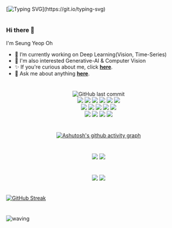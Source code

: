 <!--<div align="center"> <img align='center' height:300 src="docs/test.svg"> </div>-->

[![Typing SVG](https://readme-typing-svg.demolab.com?font=Dancing+Script&weight=600&size=100&pause=100&color=42A4F7C5&background=44B0FF00&center=true&vCenter=true&random=false&width=2000&height=500&lines=Hello+World%2C+I'm+SeungYeop+OH!)](https://git.io/typing-svg)

#

### Hi there 👋

I'm Seung Yeop Oh
- 🌱 I’m currently working on Deep Learning(Vision, Time-Series) <br/>
- 🔎 I'm also interested Generative-AI & Computer Vision<br/>
- ✨ If you're curious about me, click <b>[here](https://seungyeopoh.github.io/CV/)</b>.<br/>
- 💬 Ask me about anything <b>[here](https://github.com/SEUNGYEOPOH/SEUNGYEOPOH/issues)</b>.<br/>

# 


<div align="center">
 <a> 
   
 ![GitHub last commit](https://img.shields.io/github/last-commit/SEUNGYEOPOH/SEUNGYEOPOH.svg)<br/>
<img src="https://img.shields.io/badge/Python-3766AB?style=flat-square&logo=Python&logoColor=white"/>
<img src="https://img.shields.io/badge/Jupyter-F37626?style=flat-square&logo=Jupyter&logoColor=white"/>
<img src="https://img.shields.io/badge/Google Colab-F9AB00?style=flat-square&logo=Google Colab&logoColor=white"/>
<img src="https://img.shields.io/badge/TensorFlow-FF6F00?style=flat-square&logo=TensorFlow&logoColor=white"/>
<img src="https://img.shields.io/badge/Keras-D00000?style=flat-square&logo=Keras&logoColor=white"/>
<img src="https://img.shields.io/badge/PyCaret-black?style=flat-square&logo=&logoColor=white"/><br/>
<img src="https://img.shields.io/badge/Java-007396?style=flat-square&logo=Java&logoColor=white"/>
<img src="https://img.shields.io/badge/Eclipse IDE-2C2255?style=flat-square&logo=Eclipse IDE&logoColor=white"/>
<img src="https://img.shields.io/badge/Spring-6DB33F?style=flat-square&logo=Spring&logoColor=white"/>
<img src="https://img.shields.io/badge/Adobe Dreamweaver-FF61F6?style=flat-square&logo=Adobe Dreamweaver&logoColor=white"/>
<img src="https://img.shields.io/badge/JavaScript-F7DF1E?style=flat-square&logo=JavaScript&logoColor=white"/><br/>
<img src="https://img.shields.io/badge/RStudio-75AADB?style=flat-square&logo=RStudio&logoColor=white"/>
<img src="https://img.shields.io/badge/R-276DC3?style=flat-square&logo=R&logoColor=white"/>
<img src="https://img.shields.io/badge/MySQL-4479A1?style=flat-square&logo=MySQL&logoColor=white"/>
<img src="https://img.shields.io/badge/MATLAB-4FC08D?style=flat-square&logo=&logoColor=white"/>
</a> 
  #
  
<!--![](./profile-3d-contrib/profile-gitblock.svg)-->

#
 [![Ashutosh's github activity graph](https://github-readme-activity-graph.vercel.app/graph?username=SEUNGYEOPOH&theme=react)](https://github.com/ashutosh00710/github-readme-activity-graph)
 #
  <div align="center">
<img align='center' src="http://mazandi.herokuapp.com/api?handle=dhwmd08&theme=cold"/>
<img align='center' src="http://mazassumnida.wtf/api/v2/generate_badge?boj=dhwmd08">
  <br/>
 </div>
</div>



#


<div align="center">
<img align='center' src="https://github-readme-stats.vercel.app/api?username=SEUNGYEOPOH&show_icons=true&theme=tokyonight&card_width=300"/ >
<img align='center' src="https://github-readme-stats.vercel.app/api/top-langs/?username=SEUNGYEOPOH&layout=compact&theme=tokyonight&card_width=400" >
</div>

#
[![GitHub Streak](https://streak-stats.demolab.com?user=SEUNGYEOPOH&theme=tokyonight-duo&card_width=1000)](https://git.io/streak-stats)
#


<!--![snake gif](https://github.com/SEUNGYEOPOH/SEUNGYEOPOH/blob/output/github-contribution-grid-snake.svg)-->

![waving](https://capsule-render.vercel.app/api?type=waving&color=gradient&customColorList=6&height=200&width=100&section=footer)
